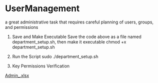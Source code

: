 # UserManagement
a great administrative task that requires careful planning of users, groups, and permissions

1. Save and Make Executable
Save the code above as a file named department_setup.sh, then make it executable
chmod +x department_setup.sh

2. Run the Script
sudo ./department_setup.sh

3. Key Permissions Verification

[Admin_.xlsx](https://github.com/user-attachments/files/22538153/Admin_.xlsx)
